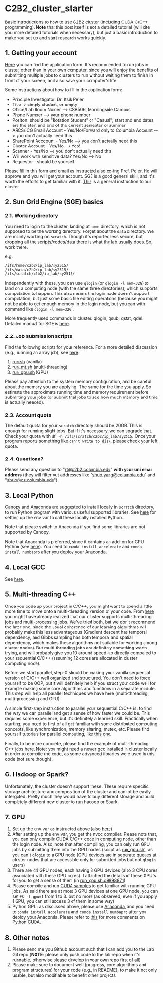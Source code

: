 # C2B2_cluster_starter

Basic introductions to how to use C2B2 cluster (including CUDA C/C++ programming). **Note** that this post itself is not a detailed tutorial (will cite you more detailed tutorials when necessary), but just a basic introduction to make you set up and start research works quickly.



## 1. Getting your account

[Here](http://wiki.c2b2.columbia.edu/arcs/index.php/Forms) you can find the application form. It's recommended to run jobs in cluster, other than in your own computer, since you will enjoy the benefits of submitting multiple jobs to clusters to run without waiting them to finish in front of your screen, and also save your computer's life.

Some instructions about how to fill in the application form:

* Principle Investigator: Dr. Itsik Pe'er
* Title -> simply student, or empty
* Office/Lab Room Numer --> CSB506, Morningside Campus
* Phone Number --> your phone number
* Positon: should be "Rotation Student" or "Casual"; start and end dates are the start and end of the current semester or summer
* ARCS/ICG Email Account - Yes/No/Forward only to Columbia Account --> you don't actually need this
* SharePoint Acccount - Yes/No --> you don't actually need this
* Cluster Account - Yes/No --> Yes!
* Scanner - Yes/No --> you don't actually need this
* Will work with sensitive data? Yes/No --> No
* Requestor - should be yourself

Please fill in this form and email as instructed also cc-ing Prof. Pe'er. He will approve and you will get your account. SGE is a good general skill, and it's worth the efforts to get familiar with it. [This](http://wiki.c2b2.columbia.edu/arcs/index.php/Cluster_doc) is a general instruction to our cluster.





## 2. Sun Grid Engine (SGE) basics


### 2.1. Working directory

You need to login to the cluster, landing at `home` directory, which is not supposed to be the working directory. Forget about the `data` directory. We are mainly working on `scratch`. Though it's reported less secure, but dropping all the scripts/codes/data there is what the lab usually does. So, work there.

e.g.
```
/ifs/home/c2b2/ip_lab/sy2515/
/ifs/data/c2b2/ip_lab/sy2515/
/ifs/scratch/c2b2/ip_lab/sy2515/
```

Independently with these, you can use `qlogin` (or `qlogin -l mem=32G`) to land on a computing node (with the same three directories), which supports computation to happen. This also means the login node doesn't support computation, but just some basic file editing operations (because you might not be able to get enough memory in the login node, but you can with command like `qlogin -l mem=32G`).

More frequently used commands in cluster: qlogin, qsub, qstat, qdel. Detailed manual for SGE is [here](http://gridscheduler.sourceforge.net/htmlman/manuals.html).


### 2.2. Job submission scripts

Find the following scripts for your reference. For a more detailed discussion (e.g., running an array job), see [here](http://wiki.c2b2.columbia.edu/arcs/index.php/Cluster_doc).

1. [run.sh](https://github.com/ComputationalBiology-CS-CU/C2B2_cluster_starter/blob/master/run.sh) (vanilla)
2. [run_mt.sh](https://github.com/ComputationalBiology-CS-CU/C2B2_cluster_starter/blob/master/run_mt.sh) (multi-threading)
3. [run_gpu.sh](https://github.com/ComputationalBiology-CS-CU/C2B2_cluster_starter/blob/master/run_gpu.sh) (GPU)

Please pay attention to the system memory configuration, and be careful about the memory you are applying. The same for the time you apply. So estimate the approximate running time and memory requirement before submitting your jobs (or submit trial jobs to see how much memory and time is actually needed).


### 2.3. Account quota

The default quota for your `scratch` directory should be 20GB. This is enough for running slight jobs. But if it's necessary, we can upgrade that. Check your quota with `df -h /ifs/scratch/c2b2/ip_lab/sy2515`. Once your program reports something like `can't write to disk`, please check your left quota.


### 2.4. Questions?

Please send any question to "rt@c2b2.columbia.edu" **with your uni emai address** (they will filter out addresses like "shuo.yang@columbia.edu" and "shuo@cs.columbia.edu").



## 3. Local Python

[Canopy](https://www.enthought.com/products/canopy/) and [Anaconda](https://www.continuum.io/downloads) are suggested to install locally in `scratch` directory, to run Python program with various useful supported libraries. See [here](https://github.com/ComputationalBiology-CS-CU/gcc_install_locally#6-compile-and-run-c-program) for setting up the env var to call these locally installed Python.

Note that please switch to Anaconda if you find some libraries are not supported by Canopy.

Note that Anaconda is preferred, since it contains an add-on for GPU Python (see [here](https://developer.nvidia.com/how-to-cuda-python)). You need to `conda install accelerate` and `conda install numbapro` after you deploy your Anaconda.




## 4. Local GCC

See [here](https://github.com/ComputationalBiology-CS-CU/gcc_install_locally).




## 5. Multi-threading C++

Once you code up your project in C/C++, you might want to spend a little more time to move onto a multi-threading version of your code. From [here](http://wiki.c2b2.columbia.edu/arcs/index.php/Cluster_doc#Additional_notes_.26_examples) you might have already realized that our cluster supports multi-threading jobs and multi-processing jobs. We've tried both, but we don't recommend the later one, since the usual coherence of our learning algorithms will probably make this less advantageous (Gradient descent has temporal dependency, and Gibbs sampling has both temporal and spatial dependency, which makes these algorithms not suitable for working among cluster nodes). But multi-threading jobs are definitely something worth trying, and will probably give you 10 around speed-up directly compared to your sequential C/C++ (assuming 12 cores are allocated in cluster computing node).

Before we start parallel, step-0 should be making your vanilla sequential version of C/C++ well organized and structured. You don't need to force yourself to be OOP, but it will definitely help if you struct your code well for example making some core algorithms and functions in a separate module. This step will help all parallel techniques we have here (multi-threading, multi-processing and GPU).

A simple first-step instruction to parallel your sequential C/C++ is: to find the way we can parallel and get a sense of how faster we could be. This requires some experience, but it's definitely a learned skill. Practically when starting, you need to first of all get familiar with some distributed computing concepts, like synchronization, memory sharing, mutex, etc. Please find yourself tutorials for parallel computing, like [this one](https://computing.llnl.gov/tutorials/parallel_comp/).

Finally, to be more concrete, please find the example of multi-threading C++ jobs [here](https://github.com/ComputationalBiology-CS-CU/C2B2_cluster_starter/tree/master/mt_example). Note: you might need a newer gcc installed in cluster locally in order to compile the code, as some advanced libraries were used in this code (not sure though).






## 6. Hadoop or Spark?

Unfortunately, the cluster doesn't support these. These require specific storage architecture and composition of the cluster and cannot be easily intergated. Pretty much they would have to buy different storage and build completely different new cluster to run hadoop or Spark.




## 7. GPU

1. Set up the env var as instructed above (also [here](https://github.com/ComputationalBiology-CS-CU/gcc_install_locally#6-compile-and-run-c-program))
2. After setting up the env var, you get the nvcc compiler. Please note that, you can only compile CUDA C/C++ code in computing node, other than the login node. Also, note that after compiling, you can only run GPU jobs by submitting them into the GPU nodes (script as [run_gpu.sh](https://github.com/ComputationalBiology-CS-CU/C2B2_cluster_starter/blob/master/run_gpu.sh)), as you can't `qlogin` to a GPU node (GPU devices are in seperate queues at cluster nodes that are accessible only for submitted jobs but not `qlogin` users)
3. There are 44 GPU nodes, each having 3 GPU devices (also 3 CPU cores associated with these GPU cores). I attached the details of these GPU's for you to get a sense of them (in [run_gpu.sh.o9898871](https://github.com/ComputationalBiology-CS-CU/C2B2_cluster_starter/blob/master/run_gpu.sh.o9898871))
4. Please compile and run [CUDA samples](http://docs.nvidia.com/cuda/cuda-samples/index.html#getting-cuda-samples) to get familiar with running GPU jobs. As said there are at most 3 GPU devices at one GPU node, you can set `#$ -l gpu=1` from 1 to 3. but no more (as observed, even if you apply 1 GPU, you can still access 3 of them in some way)
5. Python GPU: as discussed above, please use [Anaconda](https://developer.nvidia.com/how-to-cuda-python), and you need to `conda install accelerate` and `conda install numbapro` after you deploy your Anaconda. Please refer to [this](https://github.com/morrisyoung/CUDA_Python_starter) for more comments on Python CUDA.






## 8. Other notes

1. Please send me you Github account such that I can add you to the Lab Git repo (**NOTE**: please only push code to the lab repo when it's runnable, otherwise please develop in your own repo first of all)
2. Please make sure to document well (progress, core algorithms and program structures) for your code (e.g., in README), to make it not only usable, but also modifiable to benefit other projects



